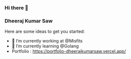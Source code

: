 ### Hi there 👋 
### Dheeraj Kumar Saw
  

<!--
**Dheerajkumarsaw/Dheerajkumarsaw** is a ✨ _special_ ✨ repository because its `README.md` (this file) appears on your GitHub profile.
-->
Here are some ideas to get you started:

- 🔭 I’m currently working at @Misfits
- 🌱 I’m currently learning @Golang
- Portfolio : https://portfolio-dheerajkumarsaw.vercel.app/
